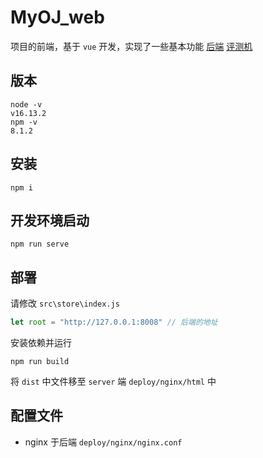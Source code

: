 <!--
 * @Author: 
 * @Date: 2022-01-24 19:22:40
 * @LastEditors: Please set LastEditors
 * @LastEditTime: 2023-03-01 14:15:53
 * @Description: 请填写简介
-->
# MyOJ_web
项目的前端，基于 `vue` 开发，实现了一些基本功能
[后端](https://github.com/404notfoundl/MyOJ_server)
[评测机](https://github.com/404notfoundl/MyOJ_judger)
## 版本
```
node -v
v16.13.2
npm -v
8.1.2
```
## 安装
~~~shell
npm i
~~~

## 开发环境启动
```shell
npm run serve
```

## 部署
  请修改 `src\store\index.js`
  ```js
  let root = "http://127.0.0.1:8008" // 后端的地址
  ```
  安装依赖并运行
  ```shell
  npm run build
  ```
  将 `dist` 中文件移至 `server` 端 `deploy/nginx/html` 中

## 配置文件
* nginx 于后端 `deploy/nginx/nginx.conf`

